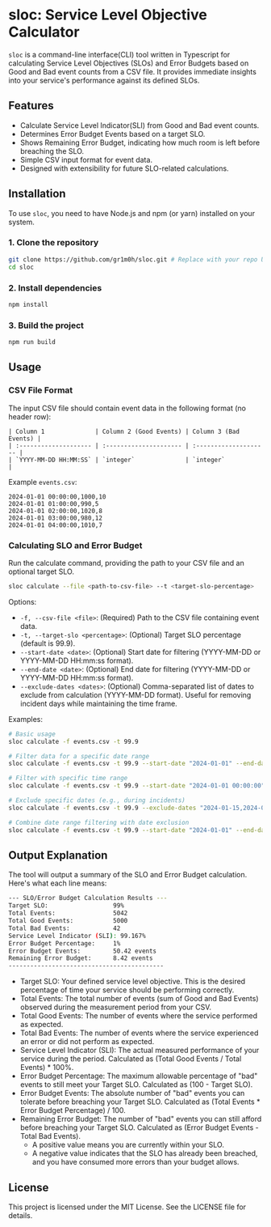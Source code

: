 # sloc: Service Level Objective Calculator

`sloc` is a command-line interface(CLI) tool written in Typescript for calculating Service Level Objectives (SLOs) and Error Budgets based on Good and Bad event counts from a CSV file. It provides immediate insights into your service's performance against its defined SLOs.

## Features

- Calculate Service Level Indicator(SLI) from Good and Bad event counts.
- Determines Error Budget Events based on a target SLO.
- Shows Remaining Error Budget, indicating how much room is left before breaching the SLO.
- Simple CSV input format for event data.
- Designed with extensibility for future SLO-related calculations.

## Installation

To use `sloc`, you need to have Node.js and npm (or yarn) installed on your system.

### 1. Clone the repository

```bash
git clone https://github.com/gr1m0h/sloc.git # Replace with your repo URL
cd sloc
```

### 2. Install dependencies

```bash
npm install
```

### 3. Build the project

```bash
npm run build
```

## Usage

### CSV File Format

The input CSV file should contain event data in the following format (no header row):

```csv
| Column 1              | Column 2 (Good Events) | Column 3 (Bad Events) |
| :-------------------- | :--------------------- | :-------------------- |
| `YYYY-MM-DD HH:MM:SS` | `integer`              | `integer`             |

```

Example `events.csv`:

```csv
2024-01-01 00:00:00,1000,10
2024-01-01 01:00:00,990,5
2024-01-01 02:00:00,1020,8
2024-01-01 03:00:00,980,12
2024-01-01 04:00:00,1010,7
```

### Calculating SLO and Error Budget

Run the calculate command, providing the path to your CSV file and an optional target SLO.

```bash
sloc calculate --file <path-to-csv-file> --t <target-slo-percentage>
```

Options:

- `-f, --csv-file <file>`: (Required) Path to the CSV file containing event data.
- `-t, --target-slo <percentage>`: (Optional) Target SLO percentage (default is 99.9).
- `--start-date <date>`: (Optional) Start date for filtering (YYYY-MM-DD or YYYY-MM-DD HH:mm:ss format).
- `--end-date <date>`: (Optional) End date for filtering (YYYY-MM-DD or YYYY-MM-DD HH:mm:ss format).
- `--exclude-dates <dates>`: (Optional) Comma-separated list of dates to exclude from calculation (YYYY-MM-DD format). Useful for removing incident days while maintaining the time frame.

Examples:

```bash
# Basic usage
sloc calculate -f events.csv -t 99.9

# Filter data for a specific date range
sloc calculate -f events.csv -t 99.9 --start-date "2024-01-01" --end-date "2024-01-31"

# Filter with specific time range
sloc calculate -f events.csv -t 99.9 --start-date "2024-01-01 00:00:00" --end-date "2024-01-01 23:59:59"

# Exclude specific dates (e.g., during incidents)
sloc calculate -f events.csv -t 99.9 --exclude-dates "2024-01-15,2024-01-20"

# Combine date range filtering with date exclusion
sloc calculate -f events.csv -t 99.9 --start-date "2024-01-01" --end-date "2024-01-31" --exclude-dates "2024-01-15"
```

## Output Explanation

The tool will output a summary of the SLO and Error Budget calculation. Here's what each line means:

```bash
--- SLO/Error Budget Calculation Results ---
Target SLO:                  99%
Total Events:                5042
Total Good Events:           5000
Total Bad Events:            42
Service Level Indicator (SLI): 99.167%
Error Budget Percentage:     1%
Error Budget Events:         50.42 events
Remaining Error Budget:      8.42 events
-------------------------------------------
```

- Target SLO: Your defined service level objective. This is the desired percentage of time your service should be performing correctly.
- Total Events: The total number of events (sum of Good and Bad Events) observed during the measurement period from your CSV.
- Total Good Events: The number of events where the service performed as expected.
- Total Bad Events: The number of events where the service experienced an error or did not perform as expected.
- Service Level Indicator (SLI): The actual measured performance of your service during the period. Calculated as (Total Good Events / Total Events) \* 100%.
- Error Budget Percentage: The maximum allowable percentage of "bad" events to still meet your Target SLO. Calculated as (100 - Target SLO).
- Error Budget Events: The absolute number of "bad" events you can tolerate before breaching your Target SLO. Calculated as (Total Events \* Error Budget Percentage) / 100.
- Remaining Error Budget: The number of "bad" events you can still afford before breaching your Target SLO. Calculated as (Error Budget Events - Total Bad Events).
  - A positive value means you are currently within your SLO.
  - A negative value indicates that the SLO has already been breached, and you have consumed more errors than your budget allows.

## License

This project is licensed under the MIT License. See the LICENSE file for details.

